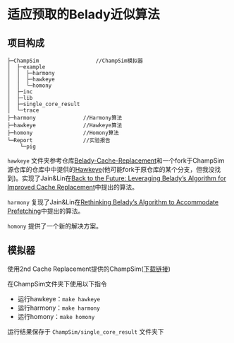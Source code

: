 # 适应预取的Belady近似算法

## 项目构成

```
├─ChampSim                  //ChampSim模拟器
│  ├─example                
│  │  ├─harmony
│  │  ├─hawkeye
│  │  └─homony
│  ├─inc
│  ├─lib
│  ├─single_core_result
│  └─trace
├─harmony               //Harmony算法
├─hawkeye               //Hawkeye算法
├─homony                //Homony算法
└─Report                //实验报告
    └─pig
```

`hawkeye` 文件夹参考仓库[Belady-Cache-Replacement](https://github.com/hyerania/Belady-Cache-Replacement)和一个fork于ChampSim源仓库的仓库中中提供的[Hawkeye](https://github.com/brajskular/ChampSim/tree/master/replacement/hawkeye)(他可能fork于原仓库的某个分支，但我没找到)。实现了Jain&Lin在[Back to the Future: Leveraging Belady’s Algorithm for Improved Cache Replacement](https://www.cs.utexas.edu/~lin/papers/isca16.pdf)中提出的算法。

`harmony` 复现了Jain&Lin在[Rethinking Belady’s Algorithm to Accommodate Prefetching](https://www.cs.utexas.edu/~akanksha/isca18.pdf)中提出的算法。

`homony` 提供了一个新的解决方案。

## 模拟器

使用2nd Cache Replacement提供的ChampSim([下载链接](https://www.dropbox.com/s/o6ct9p7ekkxaoz4/ChampSim_CRC2_ver2.0.tar.gz?dl=1))

在ChampSim文件夹下使用以下指令
- 运行hawkeye：`make hawkeye`
- 运行harmony：`make harmony`
- 运行homony：`make homony`

运行结果保存于 `ChampSim/single_core_result` 文件夹下
